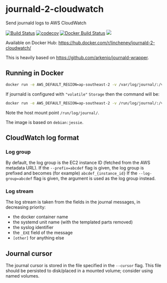 # journald-2-cloudwatch
Send journald logs to AWS CloudWatch

[![Build Status](https://travis-ci.org/lincheney/journald-2-cloudwatch.svg?branch=master)](https://travis-ci.org/lincheney/journald-2-cloudwatch)
[![codecov](https://codecov.io/gh/lincheney/journald-2-cloudwatch/branch/master/graph/badge.svg)](https://codecov.io/gh/lincheney/journald-2-cloudwatch)
[![Docker Build Status](https://img.shields.io/docker/build/lincheney/journald-2-cloudwatch.svg)](https://hub.docker.com/r/lincheney/journald-2-cloudwatch/)
[![](https://images.microbadger.com/badges/image/lincheney/journald-2-cloudwatch.svg)](https://microbadger.com/images/lincheney/journald-2-cloudwatch "Get your own image badge on microbadger.com")

Available on Docker Hub: https://hub.docker.com/r/lincheney/journald-2-cloudwatch/

This is heavily based on https://github.com/arkenio/journald-wrapper.

## Running in Docker

```bash
docker run -e AWS_DEFAULT_REGION=ap-southeast-2 -v /var/log/journal/:/var/log/journal/:ro -v /data/journald:/data/journald/:rw lincheney/journald-2-cloudwatch --cursor=/data/journald/cursor
```

If journald is configured with `"volatile"` `Storage` then the command will be:

```bash
docker run -e AWS_DEFAULT_REGION=ap-southeast-2 -v /run/log/journal/:/var/log/journal/:ro -v /data/journald:/data/journald/:rw lincheney/journald-2-cloudwatch --cursor=/data/journald/cursor
```

Note the host mount point `/run/log/journal/`.


The image is based on `debian:jessie`.

## CloudWatch log format

### Log group
By default, the log group is the EC2 instance ID (fetched from the AWS metadata URL).
If the `--prefix=abcdef` flag is given, the log group is prefixed and becomes (for example) `abcdef_{instance_id}`
If the `--log-group=abcdef` flag is given, the argument is used as the log group instead.

### Log stream
The log stream is taken from the fields in the journal messages, in decreasing priority:
* the docker container name
* the systemd unit name (with the templated parts removed)
* the syslog identifier
* the `_EXE` field of the message
* `[other]` for anything else

## Journal cursor

The journal cursor is stored in the file specified in the `--cursor` flag.
This file should be persisted to disk/placed in a mounted volume; consider using named volumes.
